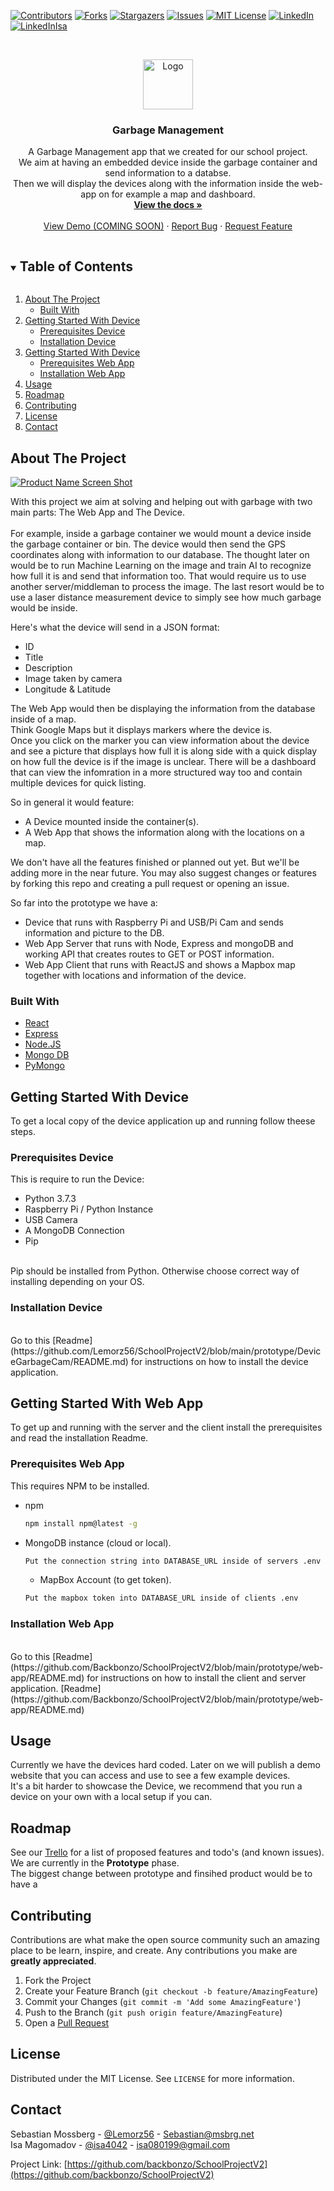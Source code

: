 <!-- # Garbage Management

This is a repository for a group project we're making in school. 
This is our [Trello](https://trello.com/b/XL7BJNWe/school-project-v2) board for managment.
-->
<!-- PROJECT SHIELDS -->
<!--
*** I'm using markdown "reference style" links for readability.
*** Reference links are enclosed in brackets [ ] instead of parentheses ( ).
*** See the bottom of this document for the declaration of the reference variables
*** for contributors-url, forks-url, etc. This is an optional, concise syntax you may use.
*** https://www.markdownguide.org/basic-syntax/#reference-style-links
-->
[![Contributors][contributors-shield]][contributors-url]
[![Forks][forks-shield]][forks-url]
[![Stargazers][stars-shield]][stars-url]
[![Issues][issues-shield]][issues-url]
[![MIT License][license-shield]][license-url]
[![LinkedIn][linkedin-shield]][linkedin-url]
[![LinkedInIsa][linkedin-shield-isa]][linkedin-url-isa]



<!-- PROJECT LOGO -->
<br />
<p align="center">
  <a href="https://github.com/backbonzo/SchoolProjectV2">
    <img src="images/logo.png" alt="Logo" width="80" height="80">
  </a>

  <h3 align="center">Garbage Management</h3>

  <p align="center">
    A Garbage Management app that we created for our school project.<br />
	We aim at having an embedded device inside the garbage container and send information to a databse.<br />
	Then we will display the devices along with the information inside the web-app on for example a map and dashboard.
    <br />
    <a href="https://github.com/backbonzo/SchoolProjectV2"><strong>View the docs »</strong></a>
    <br />
    <br />
    <a href="https://github.com/backbonzo/SchoolProjectV2">View Demo (COMING SOON)</a>
    ·
    <a href="https://github.com/backbonzo/SchoolProjectV2/issues">Report Bug</a>
    ·
    <a href="https://github.com/backbonzo/SchoolProjectV2/issues">Request Feature</a>
  </p>
</p>



<!-- TABLE OF CONTENTS -->
<details open="open">
  <summary><h2 style="display: inline-block">Table of Contents</h2></summary>
  <ol>
    <li>
      <a href="#about-the-project">About The Project</a>
      <ul>
        <li><a href="#built-with">Built With</a></li>
      </ul>
    </li>
    <li>
      <a href="#getting-started-with-device">Getting Started With Device</a>
      <ul>
        <li><a href="#prerequisites-device">Prerequisites Device</a></li>
        <li><a href="#installation-device">Installation Device</a></li>
      </ul>
    </li>
    <li>
      <a href="#getting-started-with-device">Getting Started With Device</a>
      <ul>
		    <li><a href="#prerequisites-web-app">Prerequisites Web App</a></li>
		    <li><a href="#installation-web-app">Installation Web App</a></li>
      </ul>
    </li>
    <li><a href="#usage">Usage</a></li>
    <li><a href="#roadmap">Roadmap</a></li>
    <li><a href="#contributing">Contributing</a></li>
    <li><a href="#license">License</a></li>
    <li><a href="#contact">Contact</a></li>
    <!-- <li><a href="#acknowledgements">Acknowledgements</a></li> -->
  </ol>
</details>



<!-- ABOUT THE PROJECT -->
## About The Project

[![Product Name Screen Shot][product-screenshot]](https://example.com)

With this project we aim at solving and helping out with garbage with two main parts: The Web App and The Device. <br />
<br />
For example, inside a garbage container we would mount a device inside the garbage container or bin. The device would then send the GPS coordinates along with information to our database.
The thought later on would be to run Machine Learning on the image and train AI to recognize how full it is and send that information too. That would require us to use another server/middleman to process the image. 
The last resort would be to use a laser distance measurement device to simply see how much garbage would be inside.

Here's what the device will send in a JSON format:
* ID
* Title
* Description
* Image taken by camera
* Longitude & Latitude

The Web App would then be displaying the information from the database inside of a map. <br />
Think Google Maps but it displays markers where the device is. <br />
Once you click on the marker you can view information about the device and see a picture that displays how full it is along side with a quick display on how full the device is if the image is unclear.
There will be a dashboard that can view the infomration in a more structured way too and contain multiple devices for quick listing.

So in general it would feature:
* A Device mounted inside the container(s).
* A Web App that shows the information along with the locations on a map.

We don't have all the features finished or planned out yet. But we'll be adding more in the near future. You may also suggest changes or features by forking this repo and creating a pull request or opening an issue.

So far into the prototype we have a:
* Device that runs with Raspberry Pi and USB/Pi Cam and sends information and picture to the DB.
* Web App Server that runs with Node, Express and mongoDB and working API that creates routes to GET or POST information.
* Web App Client that runs with ReactJS and shows a Mapbox map together with locations and information of the device.

### Built With

* [React](https://reactjs.org)
* [Express](https://expressjs.com)
* [Node.JS](https://nodejs.org/en/)
* [Mongo DB](https://nodejs.org/en/)
* [PyMongo](https://github.com/mongodb/mongo-python-driver)


<!-- GETTING STARTED DEVICE -->
## Getting Started With Device

To get a local copy of the device application up and running follow theese steps.

### Prerequisites Device

This is require to run the Device:
* Python 3.7.3
* Raspberry Pi / Python Instance
* USB Camera
* A MongoDB Connection
* Pip
<br />
Pip should be installed from Python. Otherwise choose correct way of installing depending on your OS.


### Installation Device
<br />
Go to this [Readme](https://github.com/Lemorz56/SchoolProjectV2/blob/main/prototype/DeviceGarbageCam/README.md) for instructions on how to install the device application.
<!--
1. Clone the repo if already not done so.
   ```sh
   git clone https://github.com/backbonzo/SchoolProjectV2.git
   ```
2. Cd into the correct directory
   ```sh
   cd prototype/DeviceGarbageCam/
   ```
3. Install PIP packages
   ```sh
   pip install -r requirements.txt
   ```
4. Change credentials inside configCred.py
   ```python
   user= Mongo DB Username
   password= Mongo DB Password
   cl= Mongo DB Cluster
   db= Database Name
   coll= Collection Name in db
   description= A Description of the device
   latitude= Hardcoded Latitude (will change later)
   longitude= Hardcoded Longitude (will change later)
   ```
5. Run!
   ```sh
   python3 track.py
   ```
-->

<!-- GETTING STARTED WEBAPP -->
## Getting Started With Web App

To get up and running with the server and the client install the prerequisites and read the installation Readme.

### Prerequisites Web App

This requires NPM to be installed.
* npm
  ```sh
  npm install npm@latest -g
  ```
* MongoDB instance (cloud or local).
  ```sh
  Put the connection string into DATABASE_URL inside of servers .env
  ```
  
  * MapBox Account (to get token).
  ```sh
  Put the mapbox token into DATABASE_URL inside of clients .env
  ```

### Installation Web App
<br />
Go to this [Readme](https://github.com/Backbonzo/SchoolProjectV2/blob/main/prototype/web-app/README.md) for instructions on how to install the client and server application.
[Readme](https://github.com/Backbonzo/SchoolProjectV2/blob/main/prototype/web-app/README.md)
<!--
1. Clone the repo if already not done so.
   ```sh
   git clone https://github.com/backbonzo/SchoolProjectV2.git
   ```
2. CD to the right directory (either client or server depends on what you want to run)
   ```sh
   cd prototype/web-app/client
   or
   cd prototype/web-app/server
   ```
   
3. Install NPM packages
   ```sh
   npm install
   ```
   
5. Change ENV variables for server
   ```sh
   NODE_ENV=development
   PORT=PORT NUMBER
   DATABASE_URL=MONGODB CONNECTION URL
   CORS_ORIGIN=http://localhost:port
   ```
   
6. Run in development mode
   ```sh
   npm run dev
   ```
   This requires nodemon to be installed.
   
7. Change ENV variables for the client
   ```sh
   REACT_APP_MAPBOX_TOKEN=MAPBOX_TOKEN_KEY
   ```

8. Run the client
   ```sh
   npm run start
   ```
-->

<!-- USAGE EXAMPLES -->
## Usage
<!--
Use this space to show useful examples of how a project can be used. Additional screenshots, code examples and demos work well in this space. You may also link to more resources.
-->
Currently we have the devices hard coded. Later on we will publish a demo website that you can access and use to see a few example devices.
<br />
It's a bit harder to showcase the Device, we recommend that you run a device on your own with a local setup if you can.

<!-- _For more examples, please refer to the [Documentation](https://example.com)_ -->



<!-- ROADMAP -->
## Roadmap

See our [Trello](https://trello.com/b/XL7BJNWe/school-project-v2) for a list of proposed features and todo's (and known issues).
<br />
We are currently in the <strong>Prototype</strong> phase.
<br />
The biggest change between prototype and finsihed product would be to have a 
<!-- See the [open issues](https://github.com/backbonzo/SchoolProjectV2/issues) for a list of proposed features (and known issues). -->



<!-- CONTRIBUTING -->
## Contributing

Contributions are what make the open source community such an amazing place to be learn, inspire, and create. Any contributions you make are **greatly appreciated**.

1. Fork the Project
2. Create your Feature Branch (`git checkout -b feature/AmazingFeature`)
3. Commit your Changes (`git commit -m 'Add some AmazingFeature'`)
4. Push to the Branch (`git push origin feature/AmazingFeature`)
5. Open a [Pull Request](https://github.com/backbonzo/SchoolProjectV2/pulls)



<!-- LICENSE -->
## License

Distributed under the MIT License. See `LICENSE` for more information.



<!-- CONTACT -->
## Contact

Sebastian Mossberg - [@Lemorz56](https://twitter.com/Lemorz56) - Sebastian@msbrg.net
<br />
Isa Magomadov - [@isa4042](https://twitter.com/isa4042) - isa080199@gmail.com

Project Link: [https://github.com/backbonzo/SchoolProjectV2](https://github.com/backbonzo/SchoolProjectV2)



<!-- ACKNOWLEDGEMENTS 
## Acknowledgements

* [](https://www.webfx.com/tools/emoji-cheat-sheet/)
* []()
* []()
-->

<!-- MARKDOWN LINKS & IMAGES -->
<!-- https://www.markdownguide.org/basic-syntax/#reference-style-links -->
[contributors-shield]: https://img.shields.io/github/contributors/Backbonzo/SchoolProjectV2?style=for-the-badge
[contributors-url]: https://github.com/backbonzo/SchoolProjectV2/graphs/contributors

[forks-shield]: https://img.shields.io/github/forks/backbonzo/SchoolProjectV2?style=for-the-badge
[forks-url]: https://github.com/backbonzo/repo/network/members

[stars-shield]: https://img.shields.io/github/stars/backbonzo/SchoolProjectV2?style=for-the-badge
[stars-url]: https://github.com/backbonzo/SchoolProjectV2/stargazers

[issues-shield]: https://img.shields.io/github/issues/backbonzo/SchoolProjectV2?style=for-the-badge
[issues-url]: https://github.com/backbonzo/SchoolProjectV2/issues

[license-shield]: https://img.shields.io/github/license/backbonzo/SchoolProjectV2?style=for-the-badge
[license-url]: https://github.com/backbonzo/SchoolProjectV2/blob/master/LICENSE.txt

[linkedin-shield]: https://img.shields.io/badge/-LinkedIn-black.svg?style=for-the-badge&logo=linkedin&colorB=555
[linkedin-url]: https://linkedin.com/in/msbrg
[linkedin-shield-isa]: https://img.shields.io/badge/-LinkedIn-black.svg?style=for-the-badge&logo=linkedin&colorB=555
[linkedin-url-isa]: https://linkedin.com/in/isa-m-6055b6194

[product-screenshot]: images/screenshotPLACEHOLDER.png
